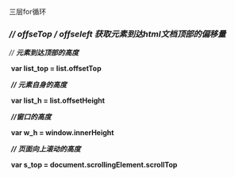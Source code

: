三层for循环



###  *// offseTop / offseleft 获取元素到达html文档顶部的偏移量*

  *// **元素到达顶部的高度***

​    **var list_top = list.offsetTop**

​    ***//  元素自身的高度***

​    **var list_h = list.offsetHeight**

​    ***//窗口的高度***

​    **var w_h = window.innerHeight**

​    ***// 页面向上滚动的高度***

​    **var s_top = document.scrollingElement.scrollTop**